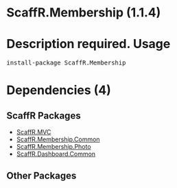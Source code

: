 ﻿ScaffR.Membership (1.1.4)
======
Description required.
Usage
======
<pre>install-package ScaffR.Membership</pre>
Dependencies (4)
=====

ScaffR Packages
------
* [ScaffR.MVC](https://github.com/wcpro/ScaffR/tree/master/src/ScaffR.MVC)
* [ScaffR.Membership.Common](https://github.com/wcpro/ScaffR/tree/master/src/ScaffR.Membership.Common)
* [ScaffR.Membership.Photo](https://github.com/wcpro/ScaffR/tree/master/src/ScaffR.Membership.Photo)
* [ScaffR.Dashboard.Common](https://github.com/wcpro/ScaffR/tree/master/src/ScaffR.Dashboard.Common)

Other Packages
------
